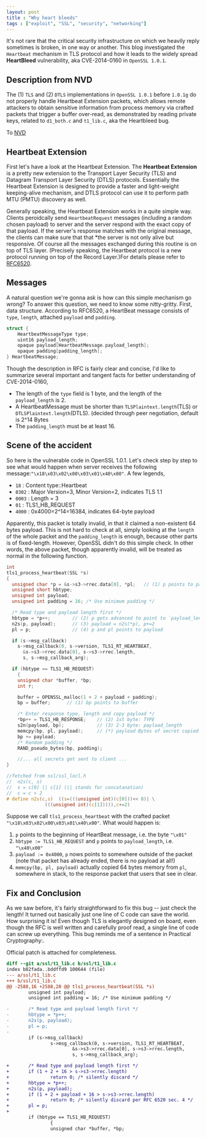 ```yaml
---
layout: post
title : "Why heart bleeds"
tags : ["exploit", "SSL", "security", "networking"]
---
```


It's not rare that the critical security infrastructure on which we heavily reply sometimes is broken, in one way or another. This blog investigated the `Heartbeat` mechanism in TLS protocol and how it leads to the widely spread **HeartBleed** vulnerability, aka CVE-2014-0160 in `OpenSSL 1.0.1`.

Description from NVD
--------------------

The (1) `TLS` and (2) `DTLS` implementations in `OpenSSL 1.0.1` before `1.0.1g` do not properly handle Heartbeat Extension packets, which allows remote attackers to obtain sensitive information from process memory via crafted packets that trigger a buffer over-read, as demonstrated by reading private keys, related to `d1_both.c` and `t1_lib.c`, aka the Heartbleed bug.

To [NVD](https://web.nvd.nist.gov/view/vuln/detail?vulnId=CVE-2014-0160)

Heartbeat Extension
---------------------

First let's have a look at the Heartbeat Extension. The **Heartbeat Extension** is a pretty new extension to the Transport Layer Security (TLS) and Datagram Transport Layer Security (DTLS) protocols. Essentially the Heartbeat Extension is designed to provide a faster and light-weight keeping-alive mechanism, and DTLS protocol can use it to perform path MTU (PMTU) discovery as well.

Generally speaking, the Heartbeat Extension works in a quite simple way. Clients peroidcally send ``HeartbeatRequest`` messages (including a random chosen payload) to server and the server respond with the exact copy of that payload. If the server's response matches with the original message, the clients can make sure that that *the server is not only alive but responsive. Of course all the messages exchanged during this routine is on top of TLS layer. (Precisely speaking, the Heartbeat protocol is a new protocol running on top of the Record Layer.)For details please refer to [RFC6520](https://tools.ietf.org/html/rfc6520).

Messages
--------

A natural question we're gonna ask is how can this simple mechanism go wrong? To answer this question, we need to know some nitty-gritty. First, data structure. According to RFC6520, a HeartBeat message consists of `type`, `length`, attached `payload` and `padding`.


```c
struct {
    HeartbeatMessageType type;
    uint16 payload_length;
    opaque payload[HeartbeatMessage.payload_length];
    opaque padding[padding_length];
} HeartbeatMessage;
```

Though the description in RFC is fairly clear and concise, I'd like to summarize several important and tangent facts for better understanding of CVE-2014-0160,

+ The length of the `type` field is 1 byte, and the length of the `payload_length` is 2.
+ A HeartbeatMessage must be shorter than `TLSPlaintext.length`(TLS) or `DTLSPlaintext.length`(DTLS). (decided through peer negotiation, default is 2^14 Bytes
+ The ``padding_length`` must be at least 16.


Scene of the accident
-----------------------

So here is the vulnerable code in OpenSSL 1.0.1. Let's check step by step to see what would happen when server receives the following message:`"\x18\x03\x02\x00\x03\x01\x40\x00"`. A few legends,

- `18`   : Content type::Heartbeat
- `0302` : Major Version=3, Minor Version=2, indicates TLS 1.1
- `0003` : Length = 3
- `01`   : TLS1_HB_REQUEST
- `4000` : 0x4000=2^14=16384, indicates 64-byte payload

Apparently, this packet is totally invalid, in that it claimed a non-existent 64 bytes payload. This is not hard to check at all, simply looking at the `length` of the whole packet and the `padding_length` is enough, because other parts is of fixed-length. However, OpenSSL didn't do this simple check. In other words, the above packet, though apparently invalid, will be treated as normal in the following function.

```c  
int
tls1_process_heartbeat(SSL *s)
{
  unsigned char *p = &s->s3->rrec.data[0], *pl;   // (1) p points to packet
  unsigned short hbtype;
  unsigned int payload;
  unsigned int padding = 16; /* Use minimum padding */

  /* Read type and payload length first */
  hbtype = *p++;        // (2) p gets advanced to point to `payload_length`
  n2s(p, payload);      // (3) payload = n2s(*p), p+=2
  pl = p;               // (4) p and pl points to payload

  if (s->msg_callback)
    s->msg_callback(0, s->version, TLS1_RT_HEARTBEAT,
      &s->s3->rrec.data[0], s->s3->rrec.length,
      s, s->msg_callback_arg);

  if (hbtype == TLS1_HB_REQUEST)
    {
    unsigned char *buffer, *bp;
    int r;

    buffer = OPENSSL_malloc(1 + 2 + payload + padding);
    bp = buffer;      // (1) bp points to buffer

    /* Enter response type, length and copy payload */
    *bp++ = TLS1_HB_RESPONSE;    // (2) 1st byte: TYPE
    s2n(payload, bp);            // (3) 2-3 byte: payload_length
    memcpy(bp, pl, payload);     // (*) payload Bytes of secret copied **
    bp += payload;
    /* Random padding */
    RAND_pseudo_bytes(bp, padding);

    //... all secrets get sent to client ...
}

//fetched from ssl/ssl_locl.h
//  n2s(c, s)
//  s = c[0] || c[1] (|| stands for concatanation)
//  c = c + 2
# define n2s(c,s)  ((s=(((unsigned int)(c[0]))<< 8)| \
              (((unsigned int)(c[1])))),c+=2)
```

Suppose we call `tls1_process_heartbeat` with the crafted packet `"\x18\x03\x02\x00\x03\x01\x40\x00"`. What would happen is:

1. `p` points to the beginning of HeartBeat message, i.e. the byte `"\x01"`
2. `hbtype := TLS1_HB_REQUEST` and `p` points to `payload_length`, i.e. `"\x40\x00"`
3. `payload := 0x4000`, `p` nows points to somewhere outside of the packet (note that packet has already ended, there is no payload at all!)
4. `memcpy(bp, pl, payload)` actually copied 64 bytes memory from `pl`, somewhere in stack, to the response packet that users that see in clear.


Fix and Conclusion
--------------------

As we saw before, it's fairly straightforward to fix this bug -- just check the length! It turned out basically just one line of C code can save the world. How surprising it is! Even though TLS is elegantly designed on board, even though the RFC is well written and carefully proof read, a single line of code can screw up everything. This bug reminds me of a sentence in Practical Cryptography:.


Official patch is attached for completeness.

```diff
diff --git a/ssl/t1_lib.c b/ssl/t1_lib.c
index b82fada..bddffd9 100644 (file)
--- a/ssl/t1_lib.c
+++ b/ssl/t1_lib.c
@@ -2588,16 +2588,20 @@ tls1_process_heartbeat(SSL *s)
        unsigned int payload;
        unsigned int padding = 16; /* Use minimum padding */

-       /* Read type and payload length first */
-       hbtype = *p++;
-       n2s(p, payload);
-       pl = p;
-
        if (s->msg_callback)
                s->msg_callback(0, s->version, TLS1_RT_HEARTBEAT,
                        &s->s3->rrec.data[0], s->s3->rrec.length,
                        s, s->msg_callback_arg);

+       /* Read type and payload length first */
+       if (1 + 2 + 16 > s->s3->rrec.length)
+               return 0; /* silently discard */
+       hbtype = *p++;
+       n2s(p, payload);
+       if (1 + 2 + payload + 16 > s->s3->rrec.length)
+               return 0; /* silently discard per RFC 6520 sec. 4 */
+       pl = p;
+
        if (hbtype == TLS1_HB_REQUEST)
                {
                unsigned char *buffer, *bp;
```
